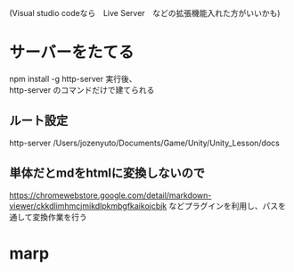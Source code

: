 
(Visual studio codeなら　Live Server　などの拡張機能入れた方がいいかも)


# サーバーをたてる
npm install -g http-server
実行後、  
http-server
のコマンドだけで建てられる

## ルート設定
http-server /Users/jozenyuto/Documents/Game/Unity/Unity_Lesson/docs 


##  単体だとmdをhtmlに変換しないので
https://chromewebstore.google.com/detail/markdown-viewer/ckkdlimhmcjmikdlpkmbgfkaikojcbjk
などプラグインを利用し、パスを通して変換作業を行う


# marp
